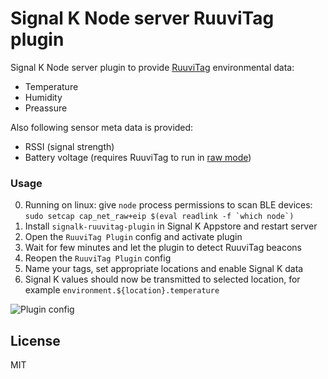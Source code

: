 # Signal K Node server RuuviTag plugin

Signal K Node server plugin to provide [RuuviTag](https://tag.ruuvi.com/) environmental data:

- Temperature
- Humidity
- Preassure

Also following sensor meta data is provided:

- RSSI (signal strength)
- Battery voltage (requires RuuviTag to run in [raw mode](https://lab.ruuvi.com/ruuvitag-fw/))

### Usage

0. Running on linux: give `node` process permissions to scan BLE devices: ``sudo setcap cap_net_raw+eip $(eval readlink -f `which node`)``
1. Install `signalk-ruuvitag-plugin` in Signal K Appstore and restart server
2. Open the `RuuviTag Plugin` config and activate plugin
3. Wait for few minutes and let the plugin to detect RuuviTag beacons
4. Reopen the `RuuviTag Plugin` config
5. Name your tags, set appropriate locations and enable Signal K data
6. Signal K values should now be transmitted to selected location, for example `environment.${location}.temperature`

![Plugin config](https://user-images.githubusercontent.com/1435910/35721120-472ff648-07f9-11e8-90e1-6e97a5a31ed8.png)


License
-------

MIT
